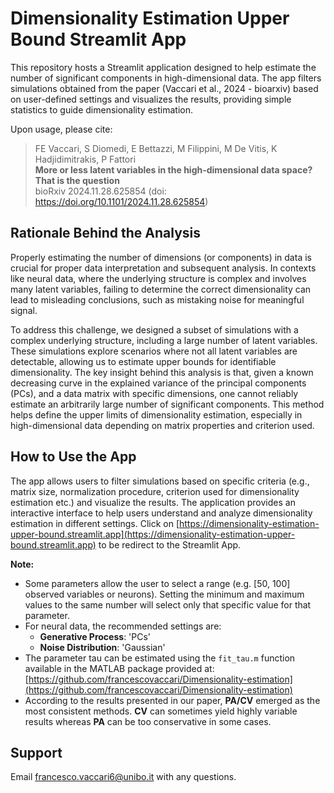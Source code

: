 # Dimensionality Estimation Upper Bound Streamlit App

This repository hosts a Streamlit application designed to help estimate the number of significant components in high-dimensional data. 
The app filters simulations obtained from the paper (Vaccari et al., 2024 - bioarxiv) based on user-defined settings and visualizes the results, providing simple statistics to guide dimensionality estimation.

Upon usage, please cite:
> FE Vaccari, S Diomedi, E Bettazzi, M Filippini, M De Vitis, K Hadjidimitrakis, P Fattori<br>
> **More or less latent variables  in the high-dimensional data space? That is the question**<br>
> bioRxiv 2024.11.28.625854
> (doi: https://doi.org/10.1101/2024.11.28.625854)

## Rationale Behind the Analysis

Properly estimating the number of dimensions (or components) in data is crucial for proper data interpretation and subsequent analysis. In contexts like neural data, where the underlying structure is complex and involves many latent variables, failing to determine the correct dimensionality can lead to misleading conclusions, such as mistaking noise for meaningful signal.

To address this challenge, we designed a subset of simulations with a complex underlying structure, including a large number of latent variables. These simulations explore scenarios where not all latent variables are detectable, allowing us to estimate upper bounds for identifiable dimensionality. The key insight behind this analysis is that, given a known decreasing curve in the explained variance of the principal components (PCs), and a data matrix with specific dimensions, one cannot reliably estimate an arbitrarily large number of significant components. This method helps define the upper limits of dimensionality estimation, especially in high-dimensional data depending on matrix properties and criterion used.

## How to Use the App

The app allows users to filter simulations based on specific criteria (e.g., matrix size, normalization procedure, criterion used for dimensionality estimation etc.) and visualize the results.
The application provides an interactive interface to help users understand and analyze dimensionality estimation in different settings.
Click on  [https://dimensionality-estimation-upper-bound.streamlit.app](https://dimensionality-estimation-upper-bound.streamlit.app) to be redirect to the Streamlit App.

**Note:**
- Some parameters allow the user to select a range (e.g. [50, 100] observed variables or neurons). Setting the minimum and maximum values to the same number will select only that specific value for that parameter.
- For neural data, the recommended settings are:
  - **Generative Process**: 'PCs'
  - **Noise Distribution**: 'Gaussian'
- The parameter tau can be estimated using the `fit_tau.m` function available in the MATLAB package provided at: [https://github.com/francescovaccari/Dimensionality-estimation](https://github.com/francescovaccari/Dimensionality-estimation)
- According to the results presented in our paper, **PA/CV** emerged as the most consistent methods. **CV** can sometimes yield highly variable results whereas **PA** can be too conservative in some cases.


## Support
Email francesco.vaccari6@unibo.it with any questions.
